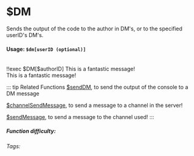# $DM <Badge type="danger" text="Premium ONLY!" vertical="middle" /> 
Sends the output of the code to the author in DM's, or to the specified userID's DM's.

#### Usage: `$dm[userID (optional)]`
<br/>
<discord-messages>
	<discord-message :bot="false" role-color="#ffcc9a" author="Member">
		!!exec $DM[$authorID] This is a fantastic message!
	</discord-message>
</discord-messages>

<br/>
<discord-messages>
	<discord-message :bot="true" role-color="#0099ff" author="Your Custom Bot" avatar="https://media.discordapp.net/avatars/725721249652670555/781224f90c3b841ba5b40678e032f74a.webp">
		This is a fantastic message!
	</discord-message>
</discord-messages>

::: tip Related Functions
[$sendDM](../Message/sendDM.md), to send the output of the console to a DM message

[$channelSendMessage](../Message/channelSendMessage.md), to send a message to a channel in the server!

[$sendMessage](../Message/sendMessage.md), to send a message to the channel used!
:::

##### Function difficulty: <Badge type="warning" text="Medium" vertical="middle" /> 
###### Tags: <Badge type="tip" text="Send" vertical="middle" /> <Badge type="tip" text="Message" vertical="middle" /> <Badge type="tip" text="DM" vertical="middle" /> <Badge type="tip" text="send DM Message" vertical="middle" />